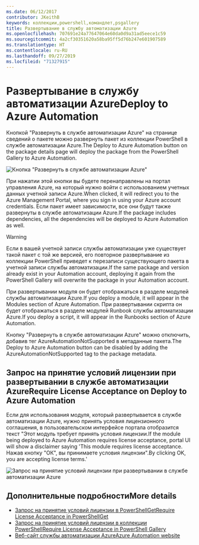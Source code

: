 ```yaml
---
ms.date: 06/12/2017
contributor: JKeithB
keywords: коллекции,powershell,командлет,psgallery
title: Развертывание в службу автоматизации Azure
ms.openlocfilehash: 707691e24a77647064e60da0d9a31ad5eece1c59
ms.sourcegitcommit: 4a2cf30351620a58ba95ff5d76b247e601907589
ms.translationtype: HT
ms.contentlocale: ru-RU
ms.lasthandoff: 09/27/2019
ms.locfileid: "71327915"
---
```

# <a name="deploy-to-azure-automation"></a><span data-ttu-id="2fe84-103">Развертывание в службу автоматизации Azure</span><span class="sxs-lookup"><span data-stu-id="2fe84-103">Deploy to Azure Automation</span></span>

<span data-ttu-id="2fe84-104">Кнопкой "Развернуть в службе автоматизации Azure" на странице сведений о пакете можно развернуть пакет из коллекции PowerShell в службе автоматизации Azure.</span><span class="sxs-lookup"><span data-stu-id="2fe84-104">The Deploy to Azure Automation button on the package details page will deploy the package from the PowerShell Gallery to Azure Automation.</span></span>

![Кнопка "Развернуть в службе автоматизации Azure"](../../Images/DeployToAzureAutomationButton.png)

<span data-ttu-id="2fe84-106">При нажатии этой кнопки вы будете перенаправлены на портал управления Azure, на который нужно войти с использованием учетных данных учетной записи Azure.</span><span class="sxs-lookup"><span data-stu-id="2fe84-106">When clicked, it will redirect you to the Azure Management Portal, where you sign in using your Azure account credentials.</span></span>
<span data-ttu-id="2fe84-107">Если пакет имеет зависимости, все они будут также развернуты в службе автоматизации Azure.</span><span class="sxs-lookup"><span data-stu-id="2fe84-107">If the package includes dependencies, all the dependencies will be deployed to Azure Automation as well.</span></span>

> [!WARNING]
> <span data-ttu-id="2fe84-108">Если в вашей учетной записи службы автоматизации уже существует такой пакет с той же версией, его повторное развертывание из коллекции PowerShell приведет к перезаписи существующего пакета в учетной записи службы автоматизации.</span><span class="sxs-lookup"><span data-stu-id="2fe84-108">If the same package and version already exist in your Automation account, deploying it again from the PowerShell Gallery will overwrite the package in your Automation account.</span></span>

<span data-ttu-id="2fe84-109">При развертывании модуля он будет отображаться в разделе модулей службы автоматизации Azure.</span><span class="sxs-lookup"><span data-stu-id="2fe84-109">If you deploy a module, it will appear in the Modules section of Azure Automation.</span></span>  <span data-ttu-id="2fe84-110">При развертывании скрипта он будет отображаться в разделе модулей Runbook службы автоматизации Azure.</span><span class="sxs-lookup"><span data-stu-id="2fe84-110">If you deploy a script, it will appear in the Runbooks section of Azure Automation.</span></span>

<span data-ttu-id="2fe84-111">Кнопку "Развернуть в службе автоматизации Azure" можно отключить, добавив тег AzureAutomationNotSupported в метаданные пакета.</span><span class="sxs-lookup"><span data-stu-id="2fe84-111">The Deploy to Azure Automation button can be disabled by adding the AzureAutomationNotSupported tag to the package metadata.</span></span>

## <a name="require-license-acceptance-on-deploy-to-azure-automation"></a><span data-ttu-id="2fe84-112">Запрос на принятие условий лицензии при развертывании в службе автоматизации Azure</span><span class="sxs-lookup"><span data-stu-id="2fe84-112">Require License Acceptance on Deploy to Azure Automation</span></span>

<span data-ttu-id="2fe84-113">Если для использования модуля, который развертывается в службе автоматизации Azure, нужно принять условия лицензионного соглашения, в пользовательском интерфейсе портала отобразится текст "Этот модуль требует принять условия лицензии.</span><span class="sxs-lookup"><span data-stu-id="2fe84-113">If the module being deployed to Azure Automation requires license acceptance, portal UI will show a disclaimer saying 'This module requires license acceptance.</span></span> <span data-ttu-id="2fe84-114">Нажав кнопку "ОК", вы принимаете условия лицензии".</span><span class="sxs-lookup"><span data-stu-id="2fe84-114">By clicking OK, you are accepting license terms.'</span></span>

![Запрос на принятие условий лицензии при развертывании в службе автоматизации Azure](../../Images/DeployToAzureAutomationRequireLicenseAcceptanceDisclaimer.png)

## <a name="more-details"></a><span data-ttu-id="2fe84-116">Дополнительные подробности</span><span class="sxs-lookup"><span data-stu-id="2fe84-116">More details</span></span>

- [<span data-ttu-id="2fe84-117">Запрос на принятие условий лицензии в PowerShellGet</span><span class="sxs-lookup"><span data-stu-id="2fe84-117">Require License Acceptance in PowerShellGet</span></span>](../../concepts/module-license-acceptance.md)
- [<span data-ttu-id="2fe84-118">Запрос на принятие условий лицензии в коллекции PowerShell</span><span class="sxs-lookup"><span data-stu-id="2fe84-118">Require License Acceptance in PowerShell Gallery</span></span>](packages-that-require-license-acceptance.md)
- [<span data-ttu-id="2fe84-119">Веб-сайт службы автоматизации Azure</span><span class="sxs-lookup"><span data-stu-id="2fe84-119">Azure Automation website</span></span>](https://azure.microsoft.com/services/automation/)
